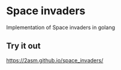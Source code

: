 # Space invaders
Implementation of Space invaders in golang

## Try it out
https://2asm.github.io/space_invaders/
